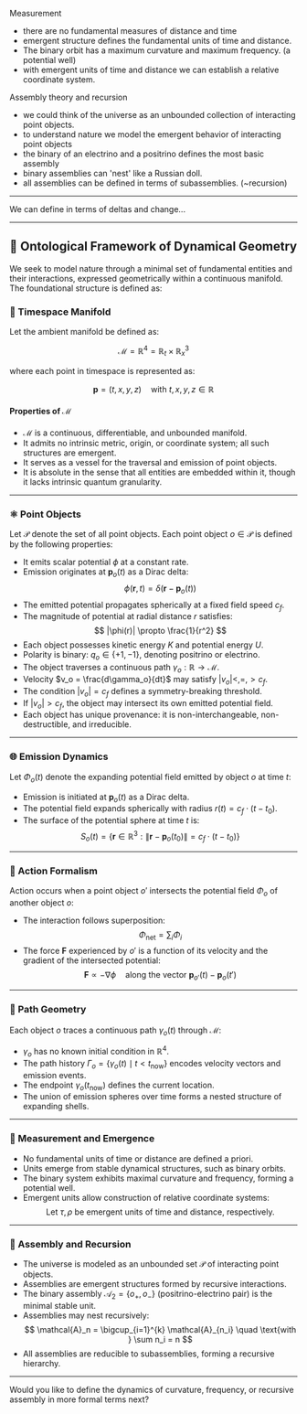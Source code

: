 



Measurement

- there are no fundamental measures of distance and time
- emergent structure defines the fundamental units of time and distance.
- The binary orbit has a maximum curvature and maximum frequency. (a potential well)
- with emergent units of time and distance we can establish a relative coordinate system.

Assembly theory and recursion

- we could think of the universe as an unbounded collection of interacting point objects.
- to understand nature we model the emergent behavior of interacting point objects
- the binary of an electrino and a positrino defines the most basic assembly
- binary assemblies can 'nest' like a Russian doll.
- all assemblies can be defined in terms of subassemblies. (~recursion)



---

We can define in terms of deltas and change...




---

## 🧭 Ontological Framework of Dynamical Geometry

We seek to model nature through a minimal set of fundamental entities and their interactions, expressed geometrically within a continuous manifold. The foundational structure is defined as:

### 🧱 Timespace Manifold

Let the ambient manifold be defined as:

$$
\mathcal{M} = \mathbb{R}^4 = \mathbb{R}_t \times \mathbb{R}^3_x
$$

where each point in timespace is represented as:

$$
\mathbf{p} = (t, x, y, z) \quad \text{with } t, x, y, z \in \mathbb{R}
$$

#### Properties of $\mathcal{M}$

- $\mathcal{M}$ is a continuous, differentiable, and unbounded manifold.
- It admits no intrinsic metric, origin, or coordinate system; all such structures are emergent.
- It serves as a vessel for the traversal and emission of point objects.
- It is absolute in the sense that all entities are embedded within it, though it lacks intrinsic quantum granularity.

---

### ⚛️ Point Objects

Let $\mathcal{P}$ denote the set of all point objects. Each point object $o \in \mathcal{P}$ is defined by the following properties:

- It emits scalar potential $\phi$ at a constant rate.
- Emission originates at $\mathbf{p}_o(t)$ as a Dirac delta:  
  $$
  \phi(\mathbf{r}, t) = \delta(\mathbf{r} - \mathbf{p}_o(t))
  $$
- The emitted potential propagates spherically at a fixed field speed $c_f$.
- The magnitude of potential at radial distance $r$ satisfies:
  $$
  |\phi(r)| \propto \frac{1}{r^2}
  $$
- Each object possesses kinetic energy $K$ and potential energy $U$.
- Polarity is binary: $q_o \in \{+1, -1\}$, denoting positrino or electrino.
- The object traverses a continuous path $\gamma_o: \mathbb{R} \rightarrow \mathcal{M}$.
- Velocity $v_o = \frac{d\gamma_o}{dt}$ may satisfy $|v_o| <, =, > c_f$.
- The condition $|v_o| = c_f$ defines a symmetry-breaking threshold.
- If $|v_o| > c_f$, the object may intersect its own emitted potential field.
- Each object has unique provenance: it is non-interchangeable, non-destructible, and irreducible.

---

### 🌐 Emission Dynamics

Let $\Phi_o(t)$ denote the expanding potential field emitted by object $o$ at time $t$:

- Emission is initiated at $\mathbf{p}_o(t)$ as a Dirac delta.
- The potential field expands spherically with radius $r(t) = c_f \cdot (t - t_0)$.
- The surface of the potential sphere at time $t$ is:
  $$
  S_o(t) = \left\{ \mathbf{r} \in \mathbb{R}^3 : \|\mathbf{r} - \mathbf{p}_o(t_0)\| = c_f \cdot (t - t_0) \right\}
  $$

---

### 🧮 Action Formalism

Action occurs when a point object $o'$ intersects the potential field $\Phi_o$ of another object $o$:

- The interaction follows superposition:
  $$
  \Phi_{\text{net}} = \sum_{i} \Phi_i
  $$
- The force $\mathbf{F}$ experienced by $o'$ is a function of its velocity and the gradient of the intersected potential:
  $$
  \mathbf{F} \propto -\nabla \phi \quad \text{along the vector } \mathbf{p}_{o'}(t) - \mathbf{p}_o(t')
  $$

---

### 🧭 Path Geometry

Each object $o$ traces a continuous path $\gamma_o(t)$ through $\mathcal{M}$:

- $\gamma_o$ has no known initial condition in $\mathbb{R}^4$.
- The path history $\Gamma_o = \{ \gamma_o(t) \mid t < t_{\text{now}} \}$ encodes velocity vectors and emission events.
- The endpoint $\gamma_o(t_{\text{now}})$ defines the current location.
- The union of emission spheres over time forms a nested structure of expanding shells.

---

### 📏 Measurement and Emergence

- No fundamental units of time or distance are defined a priori.
- Units emerge from stable dynamical structures, such as binary orbits.
- The binary system exhibits maximal curvature and frequency, forming a potential well.
- Emergent units allow construction of relative coordinate systems:
  $$
  \text{Let } \tau, \rho \text{ be emergent units of time and distance, respectively.}
  $$

---

### 🧩 Assembly and Recursion

- The universe is modeled as an unbounded set $\mathcal{P}$ of interacting point objects.
- Assemblies are emergent structures formed by recursive interactions.
- The binary assembly $\mathcal{A}_2 = \{o_+, o_-\}$ (positrino-electrino pair) is the minimal stable unit.
- Assemblies may nest recursively:
  $$
  \mathcal{A}_n = \bigcup_{i=1}^{k} \mathcal{A}_{n_i} \quad \text{with } \sum n_i = n
  $$
- All assemblies are reducible to subassemblies, forming a recursive hierarchy.

---

Would you like to define the dynamics of curvature, frequency, or recursive assembly in more formal terms next?


